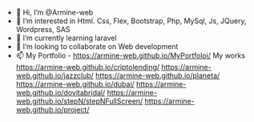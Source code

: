 - 👋 Hi, I’m @Armine-web
- 👀 I’m interested in Html. Css, Flex, Bootstrap, Php, MySql, Js, JQuery, Wordpress, SAS
- 🌱 I’m currently learning laravel 
- 💞️ I’m looking to collaborate on Web development
- 📫 My Portfolio - https://armine-web.github.io/MyPortfoloi/
     My works
     https://armine-web.github.io/criptolending/
     https://armine-web.github.io/jazzclub/
     https://armine-web.github.io/planeta/
     https://armine-web.github.io/dubai/
     https://armine-web.github.io/dovitabridal/
     https://armine-web.github.io/stepN/stepNFullScreen/
     https://armine-web.github.io/project/
     
     

<!---
Armine-web/Armine-web is a ✨ special ✨ repository because its `README.md` (this file) appears on your GitHub profile.
You can click the Preview link to take a look at your changes.
--->
